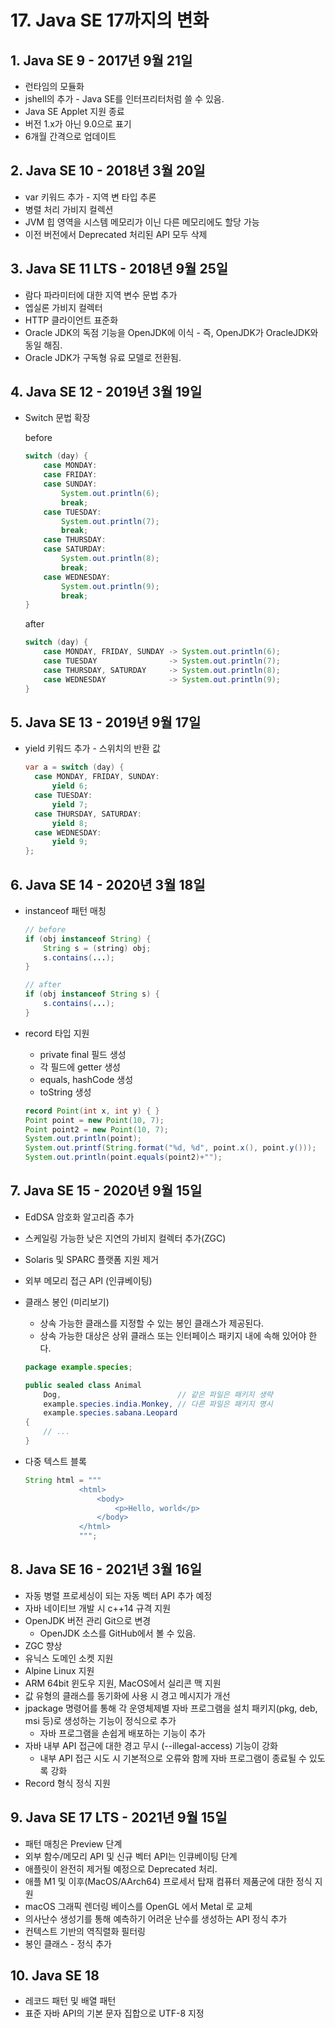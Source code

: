 # 17. Java SE 17까지의 변화

## 1. Java SE 9 - 2017년 9월 21일

- 런타임의 모듈화
- jshell의 추가 - Java SE를 인터프리터처럼 쓸 수 있음.
- Java SE Applet 지원 종료
- 버전 1.x가 아닌 9.0으로 표기
- 6개월 간격으로 업데이트

## 2. Java SE 10 - 2018년 3월 20일

- var 키워드 추가 - 지역 변 타입 추론
- 병렬 처리 가비지 컬렉션
- JVM 힙 영역을 시스템 메모리가 이닌 다른 메모리에도 할당 가능
- 이전 버전에서 Deprecated 처리된 API 모두 삭제

## 3. Java SE 11 LTS - 2018년 9월 25일

- 람다 파라미터에 대한 지역 변수 문법 추가
- 엡실론 가비지 컬렉터
- HTTP 클라이언트 표준화
- Oracle JDK의 독점 기능을 OpenJDK에 이식 - 즉, OpenJDK가 OracleJDK와 동일 해짐.
- Oracle JDK가 구독형 유료 모델로 전환됨.

## 4. Java SE 12 - 2019년 3월 19일

- Switch 문법 확장

  before

  ```Java
  switch (day) {
      case MONDAY:
      case FRIDAY:
      case SUNDAY:
          System.out.println(6);
          break;
      case TUESDAY:
          System.out.println(7);
          break;
      case THURSDAY:
      case SATURDAY:
          System.out.println(8);
          break;
      case WEDNESDAY:
          System.out.println(9);
          break;
  }
  ```

  after

  ```Java
  switch (day) {
      case MONDAY, FRIDAY, SUNDAY -> System.out.println(6);
      case TUESDAY                -> System.out.println(7);
      case THURSDAY, SATURDAY     -> System.out.println(8);
      case WEDNESDAY              -> System.out.println(9);
  }
  ```

## 5. Java SE 13 - 2019년 9월 17일

- yield 키워드 추가 - 스위치의 반환 값

  ```Java
  var a = switch (day) {
    case MONDAY, FRIDAY, SUNDAY:
        yield 6;
    case TUESDAY:
        yield 7;
    case THURSDAY, SATURDAY:
        yield 8;
    case WEDNESDAY:
        yield 9;
  };
  ```

## 6. Java SE 14 - 2020년 3월 18일

- instanceof 패턴 매칭

  ```Java
  // before
  if (obj instanceof String) {
      String s = (string) obj;
      s.contains(...);
  }

  // after
  if (obj instanceof String s) {
      s.contains(...);
  }
  ```

- record 타입 지원

  - private final 필드 생성
  - 각 필드에 getter 생성
  - equals, hashCode 생성
  - toString 생성

  ```Java
  record Point(int x, int y) { }
  Point point = new Point(10, 7);
  Point point2 = new Point(10, 7);
  System.out.println(point);
  System.out.printf(String.format("%d, %d", point.x(), point.y()));
  System.out.println(point.equals(point2)+"");
  ```

## 7. Java SE 15 - 2020년 9월 15일

- EdDSA 암호화 알고리즘 추가
- 스케일링 가능한 낮은 지연의 가비지 컬렉터 추가(ZGC)
- Solaris 및 SPARC 플랫폼 지원 제거
- 외부 메모리 접근 API (인큐베이팅)
- 클래스 봉인 (미리보기)

  - 상속 가능한 클래스를 지정할 수 있는 봉인 클래스가 제공된다.
  - 상속 가능한 대상은 상위 클래스 또는 인터페이스 패키지 내에 속해 있어야 한다.

  ```Java
  package example.species;

  public sealed class Animal
      Dog,                          // 같은 파일은 패키지 생략
      example.species.india.Monkey, // 다른 파일은 패키지 명시
      example.species.sabana.Leopard
  {
      // ...
  }
  ```

- 다중 텍스트 블록

  ```Java
  String html = """
              <html>
                  <body>
                      <p>Hello, world</p>
                  </body>
              </html>
              """;
  ```

## 8. Java SE 16 - 2021년 3월 16일

- 자동 병렬 프로세싱이 되는 자동 벡터 API 추가 예정
- 자바 네이티브 개발 시 c++14 규격 지원
- OpenJDK 버전 관리 Git으로 변경
  - OpenJDK 소스를 GitHub에서 볼 수 있음.
- ZGC 향상
- 유닉스 도메인 소켓 지원
- Alpine Linux 지원
- ARM 64bit 윈도우 지원, MacOS에서 실리콘 맥 지원
- 값 유형의 클래스를 동기화에 사용 시 경고 메시지가 개선
- jpackage 명령어를 통해 각 운영체제별 자바 프로그램을 설치 패키지(pkg, deb, msi 등)로 생성하는 기능이 정식으로 추가
  - 자바 프로그램을 손쉽게 배포하는 기능이 추가
- 자바 내부 API 접근에 대한 경고 무시 (--illegal-access) 기능이 강화
  - 내부 API 접근 시도 시 기본적으로 오류와 함께 자바 프로그램이 종료될 수 있도록 강화
- Record 형식 정식 지원

## 9. Java SE 17 LTS - 2021년 9월 15일

- 패턴 매칭은 Preview 단계
- 외부 함수/메모리 API 및 신규 벡터 API는 인큐베이팅 단계
- 애플릿이 완전히 제거될 예정으로 Deprecated 처리.
- 애플 M1 및 이후(MacOS/AArch64) 프로세서 탑재 컴퓨터 제품군에 대한 정식 지원
- macOS 그래픽 렌더링 베이스를 OpenGL 에서 Metal 로 교체
- 의사난수 생성기를 통해 예측하기 어려운 난수를 생성하는 API 정식 추가
- 컨텍스트 기반의 역직렬화 필터링
- 봉인 클래스 - 정식 추가

## 10. Java SE 18

- 레코드 패턴 및 배열 패턴
- 표준 자바 API의 기본 문자 집합으로 UTF-8 지정

